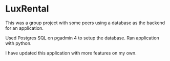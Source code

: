 # LuxRental
This was a group project with some peers using a database as the backend for an application.

Used Postgres SQL on pgadmin 4 to setup the database. Ran application with python.

I have updated this application with more features on my own. 
